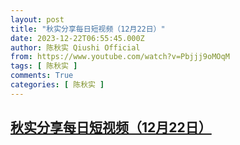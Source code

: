 ```yaml
---
layout: post
title: "秋实分享每日短视频（12月22日）"
date: 2023-12-22T06:55:45.000Z
author: 陈秋实 Qiushi Official
from: https://www.youtube.com/watch?v=Pbjjj9oMOqM
tags: [ 陈秋实 ]
comments: True
categories: [ 陈秋实 ]
---
```

<!--1703228145000-->
[秋实分享每日短视频（12月22日）](https://www.youtube.com/watch?v=Pbjjj9oMOqM)
------

<div>

</div>
